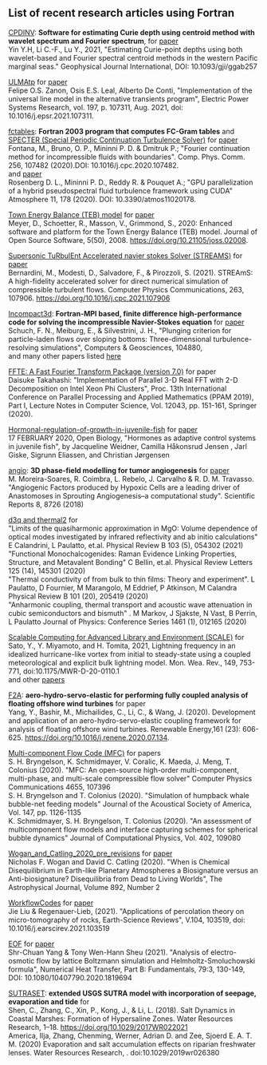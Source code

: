 ## List of recent research articles using Fortran

[CPDINV](https://github.com/yinyih/CPDINV): **Software for estimating Curie depth using centroid method with wavelet spectrum and Fourier spectrum**, 
for [paper](https://academic.oup.com/gji/article-abstract/227/2/798/6313283)</br>
Yin Y.H, Li C.-F., Lu Y., 2021, "Estimating Curie-point depths using both wavelet-based and Fourier spectral centroid methods in the western Pacific marginal seas." Geophysical Journal International, DOI: 10.1093/gji/ggab257

[ULMAtp](https://github.com/zanonfelipe/ULMAtp) for [paper](https://www.sciencedirect.com/science/article/abs/pii/S0378779621002923)</br>
Felipe O.S. Zanon, Osis E.S. Leal, Alberto De Conti, "Implementation of the universal line model in the alternative transients program", Electric Power Systems Research, vol. 197, p. 107311, Aug. 2021, doi: 10.1016/j.epsr.2021.107311.

[fctables](https://github.com/mfontanaar/fctables): **Fortran 2003 program that computes FC-Gram tables** and [SPECTER (Special Periodic Continuation Turbulence Solver)](https://github.com/mfontanaar/SPECTER) for [paper](https://www.sciencedirect.com/science/article/abs/pii/S0010465520302265?via%3Dihub)</br> 
Fontana, M., Bruno, O. P., Mininni P. D. & Dmitruk P.; "Fourier continuation method for incompressible fluids with boundaries". Comp. Phys. Comm. 256, 107482 (2020).DOI: 10.1016/j.cpc.2020.107482.
</br>and [paper](https://www.mdpi.com/2073-4433/11/2/178)</br>
Rosenberg D. L., Mininni P. D., Reddy R. & Pouquet A.; "GPU parallelization of a hybrid pseudospectral fluid turbulence framework using CUDA" Atmosphere 11, 178 (2020). DOI: 10.3390/atmos11020178.

[Town Energy Balance (TEB) model](https://github.com/TEB-model/teb) for [paper](https://joss.theoj.org/papers/10.21105/joss.02008)<br>
Meyer, D., Schoetter, R., Masson, V., Grimmond, S., 2020: Enhanced software and platform for the Town Energy Balance (TEB) model. Journal of Open Source Software, 5(50), 2008. https://doi.org/10.21105/joss.02008.

[Supersonic TuRbulEnt Accelerated navier stokes Solver (STREAMS)](https://github.com/matteobernardini/STREAmS) for [paper](https://www.sciencedirect.com/science/article/abs/pii/S0010465521000473?via%3Dihub)</br>
Bernardini, M., Modesti, D., Salvadore, F., & Pirozzoli, S. (2021). STREAmS: A high-fidelity accelerated solver for direct numerical simulation of compressible turbulent flows. Computer Physics Communications, 263, 107906. https://doi.org/10.1016/j.cpc.2021.107906

[Incompact3d](https://github.com/xcompact3d/Incompact3d): **Fortran-MPI based, finite difference high-performance code for solving the incompressible Navier-Stokes equation** for [paper](https://www.sciencedirect.com/science/article/pii/S0098300421001710)</br>
Schuch, F. N., Meiburg, E., & Silvestrini, J. H., "Plunging criterion for particle-laden flows over sloping bottoms: Three-dimensional turbulence-resolving simulations", Computers & Geosciences, 104880,</br>
and many other papers listed [here](https://www.incompact3d.com/impact.html)

[FFTE: A Fast Fourier Transform Package (version 7.0)](https://github.com/xhuanggit/ffte) for paper</br>
Daisuke Takahashi: "Implementation of Parallel 3-D Real FFT with 2-D Decomposition on Intel Xeon Phi Clusters", Proc. 13th International Conference on Parallel Processing and Applied Mathematics (PPAM 2019), Part I, Lecture Notes in Computer Science, Vol. 12043, pp. 151-161, Springer (2020).

[Hormonal-regulation-of-growth-in-juvenile-fish](https://github.com/JacquelineWeidner/Hormonal-regulation-of-growth-in-juvenile-fish) for [paper](https://journals.biologists.com/bio/article/9/2/bio046144/222754/Hormones-as-adaptive-control-systems-in-juvenile)</br>
17 FEBRUARY 2020, Open Biology, "Hormones as adaptive control systems in juvenile fish", by Jacqueline Weidner, Camilla Håkonsrud Jensen , Jarl Giske, Sigrunn Eliassen, and Christian Jørgensen 

[angio](https://github.com/phydev/angio): **3D phase-field modelling for tumor angiogenesis** for [paper](https://www.nature.com/articles/s41598-018-27034-8)</br> M. Moreira-Soares, R. Coimbra, L. Rebelo, J. Carvalho & R. D. M. Travasso. "Angiogenic Factors produced by Hypoxic Cells are a leading driver of Anastomoses in Sprouting Angiogenesis–a computational study". Scientific Reports 8, 8726 (2018)

[d3q and thermal2](https://github.com/anharmonic/d3q) for</br>
"Limits of the quasiharmonic approximation in MgO: Volume dependence of optical modes investigated by infrared reflectivity and ab initio calculations" E Calandrini, L Paulatto, et.al. Physical Review B 103 (5), 054302 (2021)</br>
"Functional Monochalcogenides: Raman Evidence Linking Properties, Structure, and Metavalent Bonding" C Bellin, et.al. Physical Review Letters 125 (14), 145301 (2020)</br>
"Thermal conductivity of from bulk to thin films: Theory and experiment". L Paulatto, D Fournier, M Marangolo, M Eddrief, P Atkinson, M Calandra Physical Review B 101 (20), 205419 (2020)</br>
"Anharmonic coupling, thermal transport and acoustic wave attenuation in cubic semiconductors and bismuth" . M Markov, J Sjakste, N Vast, B Perrin, L Paulatto Journal of Physics: Conference Series 1461 (1), 012165 (2020)

[Scalable Computing for Advanced Library and Environment (SCALE)](https://github.com/scale-met/scale) for </br>
Sato, Y., Y. Miyamoto, and H. Tomita, 2021, Lightning frequency in an idealized hurricane-like vortex from initial to steady-state using a coupled meteorological and explicit bulk lightning model. Mon. Wea. Rev., 149, 753-771, doi:10.1175/MWR-D-20-0110.1</br>
and other [papers](https://scale.riken.jp/publications/)

[F2A](https://github.com/yang7857854/F2A): **aero-hydro-servo-elastic for performing fully coupled analysis of floating offshore wind turbines** for paper</br>
Yang, Y., Bashir, M., Michailides, C., Li, C., & Wang, J. (2020). Development and application of an aero-hydro-servo-elastic coupling framework for analysis of floating offshore wind turbines. Renewable Energy,161 (23): 606-625. https://doi.org/10.1016/j.renene.2020.07.134.

[Multi-component Flow Code (MFC)](https://github.com/ComputationalFlowPhysics/MFC-Caltech) for papers </br>
S. H. Bryngelson, K. Schmidmayer, V. Coralic, K. Maeda, J. Meng, T. Colonius (2020). "MFC: An open-source high-order multi-component, multi-phase, and multi-scale compressible flow solver" Computer Physics Communications 4655, 107396</br>
S. H. Bryngelson and T. Colonius (2020). "Simulation of humpback whale bubble-net feeding models"  Journal of the Acoustical Society of America, Vol. 147, pp. 1126-1135</br>
K. Schmidmayer, S. H. Bryngelson, T. Colonius (2020). "An assessment of multicomponent flow models and interface capturing schemes for spherical bubble dynamics" Journal of Computational Physics, Vol. 402, 109080

[Wogan_and_Catling_2020_pre_revisions](https://github.com/Nicholaswogan/Wogan_and_Catling_2020_pre_revisions) for [paper](https://iopscience.iop.org/article/10.3847/1538-4357/ab7b81) </br>
Nicholas F. Wogan and David C. Catling (2020). "When is Chemical Disequilibrium in Earth-like Planetary Atmospheres a Biosignature versus an Anti-biosignature? Disequilibria from Dead to Living Worlds", The Astrophysical Journal, Volume 892, Number 2

[WorkflowCodes](https://github.com/Liujie-SYSU/WorkflowCodes) for [paper](https://www.sciencedirect.com/science/article/abs/pii/S0012825221000180) </br>
Jie Liu & Regenauer-Lieb, (2021). "Applications of percolation theory on micro-tomography of rocks, Earth-Science Reviews", V.104, 103519, doi: 10.1016/j.earscirev.2021.103519

[EOF](https://github.com/parkerYang0715/EOF) for [paper](https://www.tandfonline.com/doi/abs/10.1080/10407790.2020.1819694)</br>
Shr-Chuan Yang & Tony Wen-Hann Sheu (2021). "Analysis of electro-osmotic flow by lattice Boltzmann simulation and Helmholtz-Smoluchowski formula", Numerical Heat Transfer, Part B: Fundamentals, 79:3, 130-149, DOI: 10.1080/10407790.2020.1819694

[SUTRASET](https://github.com/SUTRASET/SUTRASET): **extended USGS SUTRA model with incorporation of seepage, evaporation and tide** for </br>
Shen, C., Zhang, C., Xin, P., Kong, J., & Li, L. (2018). Salt Dynamics in Coastal Marshes: Formation of Hypersaline Zones. Water Resources Research, 1–18. https://doi.org/10.1029/2017WR022021 </br>
America, Ilja, Zhang, Chenming, Werner, Adrian D. and Zee, Sjoerd E. A. T. M. (2020) Evaporation and salt accumulation effects on riparian freshwater lenses. Water Resources Research, . doi:10.1029/2019wr026380
